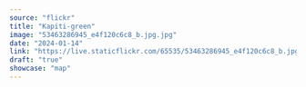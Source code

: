 ```yaml
---
source: "flickr"
title: "Kapiti-green"
image: "53463286945_e4f120c6c8_b.jpg.jpg"
date: "2024-01-14"
link: "https://live.staticflickr.com/65535/53463286945_e4f120c6c8_b.jpg"
draft: "true"
showcase: "map"
---
```

